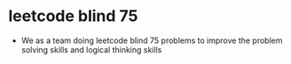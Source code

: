 # leetcode blind 75
- We as a team doing leetcode blind 75 problems to improve the problem solving skills and logical thinking skills
